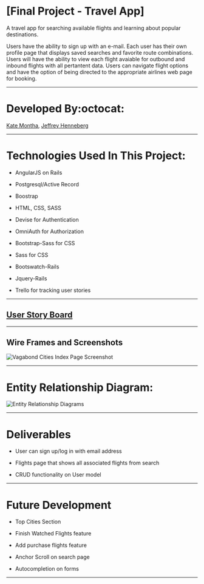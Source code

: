 # [Final Project - Travel App]

A travel app for searching available flights and learning about popular destinations.

Users have the ability to sign up with an e-mail. Each user has their own profile page that displays saved searches and favorite route combinations. Users will have the ability to view each flight avaiable for outbound and inbound flights with all pertantent data. Users can navigate flight options and have the option of being directed to the appropriate airlines web page for booking.
___

# Developed By:octocat:
[Kate Montha](https://github.com/katemontha),
[Jeffrey Henneberg](https://github.com/hellajeffrey)

___

# Technologies Used In This Project:

* AngularJS on Rails

* Postgresql/Active Record

* Boostrap

* HTML, CSS, SASS

* Devise for Authentication

* OmniAuth for Authorization

* Bootstrap-Sass for CSS

* Sass for CSS

* Bootswatch-Rails

* Jquery-Rails

* Trello for tracking user stories

___

## [User Story Board](https://trello.com/b/DSEXlAGv/flights-tonight)

___

## Wire Frames and Screenshots
![Vagabond Cities Index Page Screenshot](http://i.imgur.com/sDciGGe.jpg)

___

# Entity Relationship Diagram:
![Entity Relationship Diagrams](http://i.imgur.com/oHEDg6H.jpg)


___


# Deliverables

* User can sign up/log in with email address

* Flights page that shows all associated flights from search

* CRUD functionality on User model


___


# Future Development

* Top Cities Section

* Finish Watched Flights feature

* Add purchase flights feature

* Anchor Scroll on search page

* Autocompletion on forms
___

